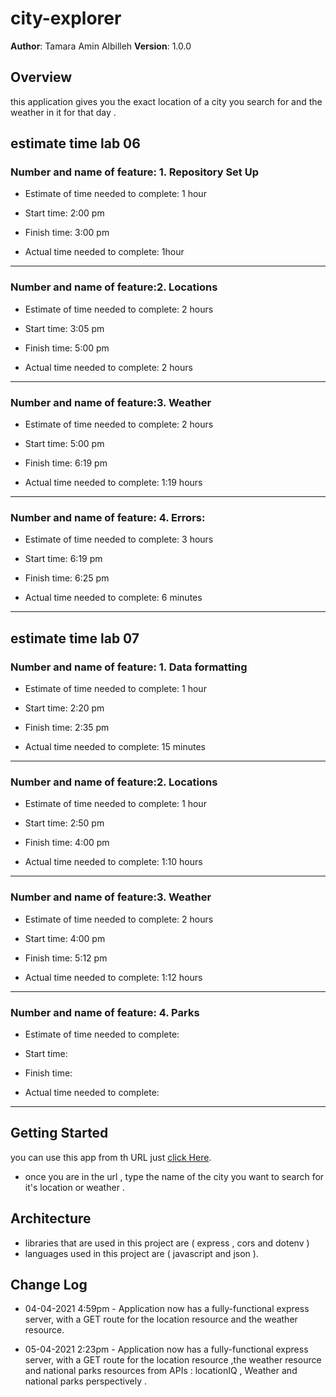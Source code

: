 # city-explorer

**Author**: Tamara Amin Albilleh
**Version**: 1.0.0 
<!-- (increment the patch/fix version number if you make more commits past your first submission) -->

## Overview
this application gives you the exact location of a city you search for and the weather in it for that day .

<!-- Provide a high level overview of what this application is and why you are building it, beyond the fact that it's an assignment for this class. (i.e. What's your problem domain?) -->
## estimate time lab 06
###  Number and name of feature: 1. Repository Set Up

* Estimate of time needed to complete: 1 hour

* Start time: 2:00 pm 

* Finish time: 3:00 pm 

* Actual time needed to complete: 1hour 
***
### Number and name of feature:2. Locations

* Estimate of time needed to complete: 2 hours

* Start time: 3:05 pm

* Finish time: 5:00 pm

* Actual time needed to complete: 2 hours 
*** 
### Number and name of feature:3. Weather

* Estimate of time needed to complete: 2 hours

* Start time: 5:00 pm 

* Finish time: 6:19 pm

* Actual time needed to complete: 1:19 hours 
*** 
### Number and name of feature: 4. Errors:
* Estimate of time needed to complete: 3 hours

* Start time: 6:19 pm

* Finish time: 6:25 pm

* Actual time needed to complete: 6 minutes 
*** 
## estimate time lab 07
###  Number and name of feature: 1. Data formatting

* Estimate of time needed to complete: 1 hour

* Start time: 2:20 pm 

* Finish time: 2:35 pm

* Actual time needed to complete: 15 minutes
***
### Number and name of feature:2. Locations

* Estimate of time needed to complete: 1 hour

* Start time: 2:50 pm 

* Finish time: 4:00 pm 

* Actual time needed to complete: 1:10 hours 
*** 
### Number and name of feature:3. Weather

* Estimate of time needed to complete: 2 hours

* Start time: 4:00 pm

* Finish time: 5:12 pm

* Actual time needed to complete:  1:12 hours
*** 
### Number and name of feature: 4. Parks
* Estimate of time needed to complete: 

* Start time:

* Finish time:

* Actual time needed to complete:
*** 
## Getting Started
you can use this app from th URL 
just [click Here](https://city-expl0rer.herokuapp.com/).
* once you are in the url , type the name of the city you want to search for it's location or weather .
<!-- What are the steps that a user must take in order to build this app on their own machine and get it running? -->

## Architecture
* libraries that are used in this project are ( express , cors and dotenv )
* languages used in this project are ( javascript and json ).

<!-- Provide a detailed description of the application design. What technologies (languages, libraries, etc) you're using, and any other relevant design information. -->

## Change Log
 * 04-04-2021 4:59pm - Application now has a fully-functional express server, with a GET route for the location resource and the weather resource.

 * 05-04-2021 2:23pm - Application now has a fully-functional express server, with a GET route for the location resource ,the weather resource and national parks resources from APIs : locationIQ , Weather and national parks perspectively  .
<!-- Use this area to document the iterative changes made to your application as each feature is successfully implemented. Use time stamps. Here's an examples:

01-01-2001 4:59pm - Application now has a fully-functional express server, with a GET route for the location resource.

## Credits and Collaborations
<!-- Give credit (and a link) to other people or resources that helped you build this application. -->
<!-- --> 
